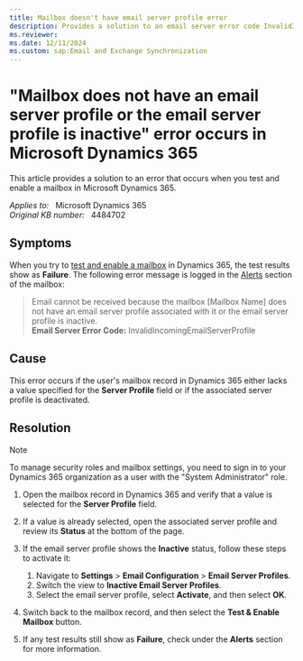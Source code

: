 ```yaml
---
title: Mailbox doesn't have email server profile error
description: Provides a solution to an email server error code InvalidIncomingEmailServerProfile that occurs when selecting Test & Enable Mailbox in Dynamics 365.
ms.reviewer: 
ms.date: 12/11/2024
ms.custom: sap:Email and Exchange Synchronization
---
```

# "Mailbox does not have an email server profile or the email server profile is inactive" error occurs in Microsoft Dynamics 365

This article provides a solution to an error that occurs when you test and enable a mailbox in Microsoft Dynamics 365.

_Applies to:_ &nbsp; Microsoft Dynamics 365  
_Original KB number:_ &nbsp; 4484702

## Symptoms

When you try to [test and enable a mailbox](/power-platform/admin/connect-exchange-online#test-the-configuration-of-mailboxes) in Dynamics 365, the test results show as **Failure**. The following error message is logged in the [Alerts](/power-platform/admin/monitor-email-processing-errors#view-alerts) section of the mailbox:

> Email cannot be received because the mailbox [Mailbox Name] does not have an email server profile associated with it or the email server profile is inactive.  
> **Email Server Error Code:** InvalidIncomingEmailServerProfile

## Cause

This error occurs if the user's mailbox record in Dynamics 365 either lacks a value specified for the **Server Profile** field or if the associated server profile is deactivated.

## Resolution

> [!NOTE]
> To manage security roles and mailbox settings, you need to sign in to your Dynamics 365 organization as a user with the "System Administrator" role.

1. Open the mailbox record in Dynamics 365 and verify that a value is selected for the **Server Profile** field.

2. If a value is already selected, open the associated server profile and review its **Status** at the bottom of the page.

3. If the email server profile shows the **Inactive** status, follow these steps to activate it:

    1. Navigate to **Settings** > **Email Configuration** > **Email Server Profiles**.
    2. Switch the view to **Inactive Email Server Profiles**.
    3. Select the email server profile, select **Activate**, and then select **OK**.

4. Switch back to the mailbox record, and then select the **Test & Enable Mailbox** button.
5. If any test results still show as **Failure**, check under the **Alerts** section for more information.

